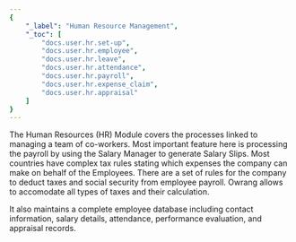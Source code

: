 ```yaml
---
{
	"_label": "Human Resource Management",
	"_toc": [
		"docs.user.hr.set-up",
		"docs.user.hr.employee",
		"docs.user.hr.leave",
		"docs.user.hr.attendance",
		"docs.user.hr.payroll",
		"docs.user.hr.expense_claim",
		"docs.user.hr.appraisal"		
	]
}
---
```

The Human Resources (HR) Module covers the processes linked to managing a team of co-workers. Most important feature here is processing the payroll by using the Salary Manager to generate Salary Slips. Most countries have complex tax rules stating which expenses the company can make on behalf of the Employees. There are a set of rules for the company to deduct taxes and social security from employee payroll. Owrang allows to accomodate all types of taxes and their calculation.

It  also maintains a complete employee database including contact information, salary details, attendance, performance evaluation, and appraisal records.